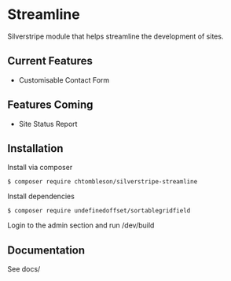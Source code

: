 # Streamline

Silverstripe module that helps streamline the development
of sites.

## Current Features

  * Customisable Contact Form

## Features Coming

  * Site Status Report

## Installation

Install via composer

    $ composer require chtombleson/silverstripe-streamline

Install dependencies

    $ composer require undefinedoffset/sortablegridfield

Login to the admin section and run /dev/build

## Documentation

See docs/
